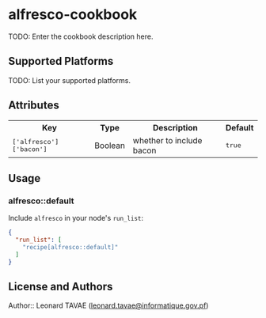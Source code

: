 # alfresco-cookbook

TODO: Enter the cookbook description here.

## Supported Platforms

TODO: List your supported platforms.

## Attributes

<table>
  <tr>
    <th>Key</th>
    <th>Type</th>
    <th>Description</th>
    <th>Default</th>
  </tr>
  <tr>
    <td><tt>['alfresco']['bacon']</tt></td>
    <td>Boolean</td>
    <td>whether to include bacon</td>
    <td><tt>true</tt></td>
  </tr>
</table>

## Usage

### alfresco::default

Include `alfresco` in your node's `run_list`:

```json
{
  "run_list": [
    "recipe[alfresco::default]"
  ]
}
```

## License and Authors

Author:: Leonard TAVAE (<leonard.tavae@informatique.gov.pf>)
